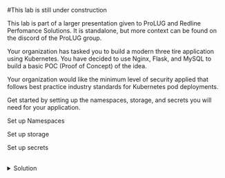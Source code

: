 
#This lab is still under construction

This lab is part of a larger presentation given to ProLUG and Redline Perfomance Solutions. It is standalone, but more context can be found on the discord of the ProLUG group.

Your organization has tasked you to build a modern three tire application using Kubernetes. You have decided to use Nginx, Flask, and MySQL to build a basic POC (Proof of Concept) of the idea.

Your organization would like the minimum level of security applied that follows best practice industry standards for Kubernetes pod deployments.

Get started by setting up the namespaces, storage, and secrets you will need for your application. 

Set up Namespaces

Set up storage

Set up secrets


<br>
<details>
<summary>Solution</summary>
Check and then setup namespaces for your application.

Get current namespaces

```plain 
kubectl get ns
```{{exec}}

Create planned namespaces

```plain 
kubectl create namespace app1
kubectl create namespace data1
```{{exec}}

Create a secret to use with the mysql database

```plain 
kubectl create secret generic mysql --from-literal=mysql-root-password='Very$ecure1#' -n data1
```{{exec}}

Inspect the secret that was created.

```plain
kubectl get secrets -n data1
```{{exec}}

Inspect the storage file provided.

```plain
cat /root/mysql/mysql-storage.yaml
```{{exec}}

What are the two items being created?

Deploy the storage file provided.

```plain
kubectl create -f /root/mysql/mysql-storage.yaml
```{{exec}}

Inspect the resources that were created.

```plain
kubectl get pv
kubectl get pvc
```{{exec}}

Check that the ingress controllers are setup and available.

```plain
kubectl get all -n ingress-nginx
```{{exec}}

Verify that docker registry is running

```plain
docker ps
```{{exec}}

You should see docker running on port 5000 for the local image registry.

Verify that there is a host entry in /etc/hosts for our ingress controller to resolve to.

```plain
grep app /etc/hosts
```{{exec}}

Do you see the line for the application hostname?

If everything is deployed, you're ready to go onto the next part of this lab.

</details>